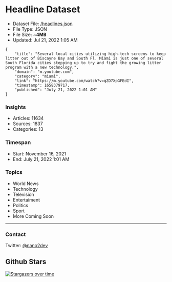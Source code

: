 # Headline Dataset

- Dataset File: [/headlines.json](https://raw.githubusercontent.com/fwd/news/master/headlines.json) 
- File Type: JSON
- File Size: ~**4MB**
- Updated: Jul 21, 2022 1:05 AM

```
{
    "title": "Several local cities utilizing high-tech screens to keep litter out of Biscayne Bay and South Fl. Miami is just one of several South Florida cities stepping up to try and fight the growing litter program with a new technology.",
    "domain": "m.youtube.com",
    "category": "miami",
    "link": "https://m.youtube.com/watch?v=qZD7XpGFEdI",
    "timestamp": 1658379717,
    "published": "July 21, 2022 1:01 AM"
}
```

### Insights

- Articles: 11634
- Sources: 1837
- Categories: 13

### Timespan

- Start: November 16, 2021
- End: July 21, 2022 1:01 AM

### Topics

- World News
- Technology
- Television
- Entertaiment
- Politics
- Sport
- More Coming Soon

---

### Contact 

Twitter: [@nano2dev](https://twitter.com/nano2dev)

## Github Stars

[![Stargazers over time](https://starchart.cc/fwd/news.svg)](https://starchart.cc/fwd/news)
	